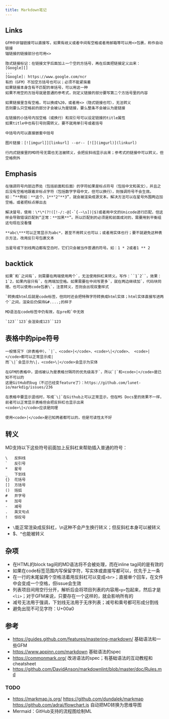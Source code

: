 ```yaml
---
title: Markdown笔记
---
```


## Links

```
GFM中非锚链接可以直接写，如果有歧义或者中间有空格或者用邮箱等可以用<>包裹，称作自动链接
锚链接的链接部分也可用<>

隐式链接标记：在链接文字后面加上一个空的方括号，再在后面把链接定义出来：
[Google][]
...
[Google]: https://www.google.com/ncr
有的（GFM）不加空方括号也可以；必须不能紧挨着
如果链接本身含有不匹配的单括号，可以用这一种
如果不用空的方括号就是普通的参考式，则定义链接的部分要写第二个方括号里的内容

如果链接里含有空格，可以换成%20，或者用<>（隐式链接也可），无法转义
否则要么只空格前的部分才会被认为是链接，要么整条不会被认为是链接

在链接的小括号内加空格（或换行）和双引号可以设定链接的title属性
如果title中也有引号则需转义，要不就用单引号或者括号

中括号内可以直接嵌套中括号

图片链接：[![imgurl]][linkurl] --or-- [![](imgurl)](linkurl)

行内式链接里的MD符号无需也无法被转义，会把反斜线显示出来；参考式的链接中可以转义，但空格例外
```

## Emphasis

```
在强调符号内部边界处（包括前面和后面）的字符如果是标点符号（包括中文和英文），并且之后没有空格地跟着非标点字符（包括数字字母中文，但可以换行），则强调符号不会生效。如：“**例如：**这个、1**"2"**3”，就会被渲染成源文本。解决方法可以在星号外围两边加空格，或者把标点移出去

解决冒号，使用：\*\*(?!([!-/:-@[-`{-~\s])|$)或者用中文的Unicode进行匹配，但这样会导致错误匹配到“正常：**加黑**”。所以匹配到的必须是和前面成对的，需要用到平衡组
这句现在没看懂

**abc\***可以正常显示为abc*，甚至不用转义也可以；或者用实体也行；要不就避免这种表示方法，改用反引号包裹文本

当星号或下划线两边都有空白时，它们只会被当作普通的符号。如：1 * 2或者1 ** 2
```

## backtick

```
如果`和`之间有`，则需要在两端使用两个`，无法使用斜杠来转义。写作：``1`2``，效果：1`2，如果内容只有`，在两端加空格。如果需要在中间写更多`，就在两边继续加`，代码块同理。也可以使用code包裹\`，注意转义，否则会出现双重样式

`转换成html后就是code标签，但同时还会把特殊字符转换成html实体；html实体直接写进两个`之间，渲染后仍保持&#....;的样子

MD语法在code标签中仍有效，在pre和`中无效

`123``123`会渲染成123``123
```

## 表格中的pipe符号

```
一般情况下（非表格中），`|`、<code>|</code>、<code>\|</code>、 <code>|</code>都可以正常显示成|
而`\|`会显示为\|，<code>\|</code>会显示为实体

在GFM的表格中，竖线被认为是表格分隔符的优先级高于`，所以`|`和<code>|</code>是已知不可以的
这是GitHub的bug（不过已经变feature了）：https://github.com/lunet-io/markdig/issues/236

在表格中要显示竖线时，写成`\|`在Github上可以正常显示，但在MS Docs里的效果不一样，前者可以正常显示表格但会把反斜杠也显示出来
<code>\|</code>应该是同理

使用<code>|</code>是已知两者都可以的，但是可读性太不好
```

## 转义

MD支持以下这些符号前面加上反斜杠来帮助插入普通的符号：

```
\   反斜线
`   反引号
*   星号
_   下划线
{}  花括号
[]  方括号
()  括弧
#   井字号
+   加号
-   减号
.   英文句点
!   惊叹号
```

* `\`能正常渲染成反斜杠，\n这种不会产生换行转义；但反斜杠本身可以被转义
* $、^也能被转义

## 杂项

* 在HTML的block tag间的MD语法将不会被处理，而在inline tag间的是有效的
* 如果在code标签范围内写保留字符，写实体或直接写都可以，优先于上一条
* 在一行的末尾留两个空格活着用反斜杠可以变成`<br>`；直接单个回车，在文件中会变成一个空格，但issue会生效
* 列表项目间用空行分开，解析后会将项目列表的内容用`<p>`包起来，然后才是`<li>`；对于GFM来说，只要存在一个这样的，就会影响所有的
* 减号无法用于强调，下划线无法用于无序列表；减号和乘号都可形成分割线
* 避免出现不可见字符：U+00a0

## 参考

* https://guides.github.com/features/mastering-markdown/ 基础语法和一些GFM
* https://www.appinn.com/markdown 基础语法的spec
* https://commonmark.org/ 改进语法的spec；有基础语法的互动教程和cheatsheet
* https://github.com/DavidAnson/markdownlint/blob/master/doc/Rules.md

### TODO

* https://markmap.js.org/ https://github.com/dundalek/markmap https://github.com/adrai/flowchart.js 自动把MD转换为思维导图
* Mermaid：GitHub支持的流程图绘制ML

